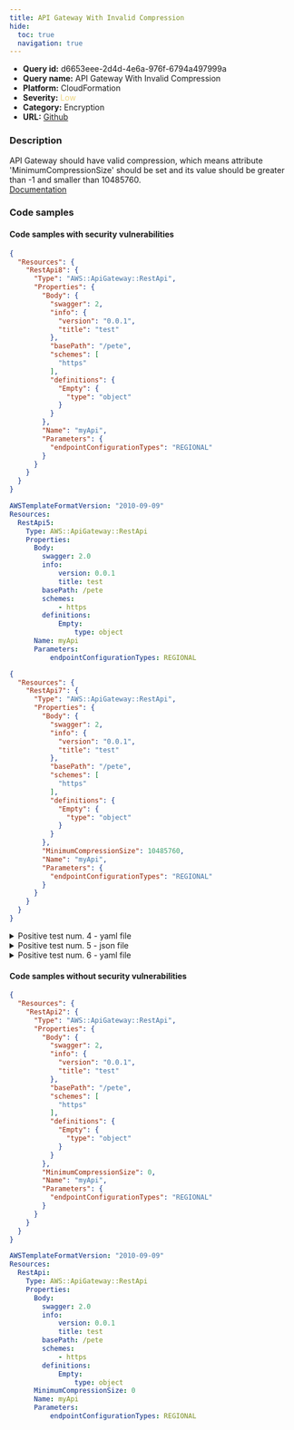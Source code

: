 ```yaml
---
title: API Gateway With Invalid Compression
hide:
  toc: true
  navigation: true
---
```


<style>
  .highlight .hll {
    background-color: #ff171742;
  }
  .md-content {
    max-width: 1100px;
    margin: 0 auto;
  }
</style>

-   **Query id:** d6653eee-2d4d-4e6a-976f-6794a497999a
-   **Query name:** API Gateway With Invalid Compression
-   **Platform:** CloudFormation
-   **Severity:** <span style="color:#edd57e">Low</span>
-   **Category:** Encryption
-   **URL:** [Github](https://github.com/Checkmarx/kics/tree/master/assets/queries/cloudFormation/aws/api_gateway_with_invalid_compression)

### Description
API Gateway should have valid compression, which means attribute 'MinimumCompressionSize' should be set and its value should be greater than -1 and smaller than 10485760.<br>
[Documentation](https://docs.aws.amazon.com/AWSCloudFormation/latest/UserGuide/aws-resource-apigateway-restapi.html)

### Code samples
#### Code samples with security vulnerabilities
```json title="Positive test num. 1 - json file" hl_lines="5"
{
  "Resources": {
    "RestApi8": {
      "Type": "AWS::ApiGateway::RestApi",
      "Properties": {
        "Body": {
          "swagger": 2,
          "info": {
            "version": "0.0.1",
            "title": "test"
          },
          "basePath": "/pete",
          "schemes": [
            "https"
          ],
          "definitions": {
            "Empty": {
              "type": "object"
            }
          }
        },
        "Name": "myApi",
        "Parameters": {
          "endpointConfigurationTypes": "REGIONAL"
        }
      }
    }
  }
}

```
```yaml title="Positive test num. 2 - yaml file" hl_lines="5"
AWSTemplateFormatVersion: "2010-09-09"
Resources:
  RestApi5:
    Type: AWS::ApiGateway::RestApi
    Properties:
      Body:
        swagger: 2.0
        info:
            version: 0.0.1
            title: test
        basePath: /pete
        schemes:
            - https
        definitions:
            Empty:
                type: object
      Name: myApi
      Parameters:
          endpointConfigurationTypes: REGIONAL

```
```json title="Positive test num. 3 - json file" hl_lines="22"
{
  "Resources": {
    "RestApi7": {
      "Type": "AWS::ApiGateway::RestApi",
      "Properties": {
        "Body": {
          "swagger": 2,
          "info": {
            "version": "0.0.1",
            "title": "test"
          },
          "basePath": "/pete",
          "schemes": [
            "https"
          ],
          "definitions": {
            "Empty": {
              "type": "object"
            }
          }
        },
        "MinimumCompressionSize": 10485760,
        "Name": "myApi",
        "Parameters": {
          "endpointConfigurationTypes": "REGIONAL"
        }
      }
    }
  }
}

```
<details><summary>Positive test num. 4 - yaml file</summary>

```yaml hl_lines="17"
AWSTemplateFormatVersion: "2010-09-09"
Resources:
  RestApi3:
    Type: AWS::ApiGateway::RestApi
    Properties:
      Body:
        swagger: 2.0
        info:
            version: 0.0.1
            title: test
        basePath: /pete
        schemes:
            - https
        definitions:
            Empty:
                type: object
      MinimumCompressionSize: -1
      Name: myApi
      Parameters:
          endpointConfigurationTypes: REGIONAL


```
</details>
<details><summary>Positive test num. 5 - json file</summary>

```json hl_lines="22"
{
  "Resources": {
    "RestApi6": {
      "Type": "AWS::ApiGateway::RestApi",
      "Properties": {
        "Body": {
          "swagger": 2,
          "info": {
            "version": "0.0.1",
            "title": "test"
          },
          "basePath": "/pete",
          "schemes": [
            "https"
          ],
          "definitions": {
            "Empty": {
              "type": "object"
            }
          }
        },
        "MinimumCompressionSize": -1,
        "Name": "myApi",
        "Parameters": {
          "endpointConfigurationTypes": "REGIONAL"
        }
      }
    }
  }
}

```
</details>
<details><summary>Positive test num. 6 - yaml file</summary>

```yaml hl_lines="17"
AWSTemplateFormatVersion: "2010-09-09"
Resources:
  RestApi4:
    Type: AWS::ApiGateway::RestApi
    Properties:
      Body:
        swagger: 2.0
        info:
            version: 0.0.1
            title: test
        basePath: /pete
        schemes:
            - https
        definitions:
            Empty:
                type: object
      MinimumCompressionSize: 10485760
      Name: myApi
      Parameters:
          endpointConfigurationTypes: REGIONAL

```
</details>


#### Code samples without security vulnerabilities
```json title="Negative test num. 1 - json file"
{
  "Resources": {
    "RestApi2": {
      "Type": "AWS::ApiGateway::RestApi",
      "Properties": {
        "Body": {
          "swagger": 2,
          "info": {
            "version": "0.0.1",
            "title": "test"
          },
          "basePath": "/pete",
          "schemes": [
            "https"
          ],
          "definitions": {
            "Empty": {
              "type": "object"
            }
          }
        },
        "MinimumCompressionSize": 0,
        "Name": "myApi",
        "Parameters": {
          "endpointConfigurationTypes": "REGIONAL"
        }
      }
    }
  }
}

```
```yaml title="Negative test num. 2 - yaml file"
AWSTemplateFormatVersion: "2010-09-09"
Resources:
  RestApi:
    Type: AWS::ApiGateway::RestApi
    Properties:
      Body:
        swagger: 2.0
        info:
            version: 0.0.1
            title: test
        basePath: /pete
        schemes:
            - https
        definitions:
            Empty:
                type: object
      MinimumCompressionSize: 0
      Name: myApi
      Parameters:
          endpointConfigurationTypes: REGIONAL

```
